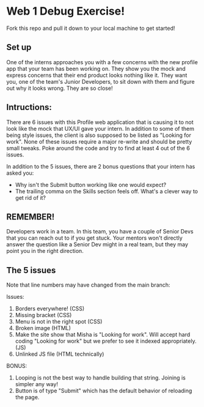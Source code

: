 # Web 1 Debug Exercise!
Fork this repo and pull it down to your local machine to get started!

## Set up
One of the interns approaches you with a few concerns with the new profile app that your team has been working on. They show you the mock and express concerns that their end product looks nothing like it. They want you, one of the team's Junior Developers, to sit down with them and figure out why it looks wrong. They are so close!

## Intructions:
There are 6 issues with this Profile web application that is causing it to not look like the mock that UX/UI gave your intern. In addition to some of them being style issues, the client is also supposed to be listed as "Looking for work". None of these issues require a major re-write and should be pretty small tweaks. Poke around the code and try to find at least 4 out of the 6 issues.

In addition to the 5 issues, there are 2 bonus questions that your intern has asked you:
- Why isn't the Submit button working like one would expect?
- The trailing comma on the Skills section feels off. What's a clever way to get rid of it?

## REMEMBER!
Developers work in a team. In this team, you have a couple of Senior Devs that you can reach out to if you get stuck. Your mentors won't directly answer the question like a Senior Dev might in a real team, but they may point you in the right direction.

## The 5 issues
Note that line numbers may have changed from the main branch:

Issues:
1. Borders everywhere! (CSS)
2. Missing bracket (CSS)
3. Menu is not in the right spot (CSS)
4. Broken image (HTML)
5. Make the site show that Misha is "Looking for work". Will accept hard coding "Looking for work" but we prefer to see it indexed appropriately. (JS)
6. Unlinked JS file (HTML technically)

BONUS:
1. Looping is not the best way to handle building that string. Joining is simpler any way!
2. Button is of type "Submit" which has the default behavior of reloading the page.
